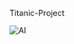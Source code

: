 Titanic-Project


<p aigan="center">
  <img
  "https://media.giphy.com/media/v1.Y2lkPTc5MGI3NjExdTl0c2RncnVveTZweWJ2aXRncnBqYTg0anQ3OTVmcXVqbmF1dXV3ZyZlcD12MV9naWZzX3NlYXJjaCZjdD1n/CVukhGAkul0lO/giphy.gif"
  alt="AI" />
</p>
